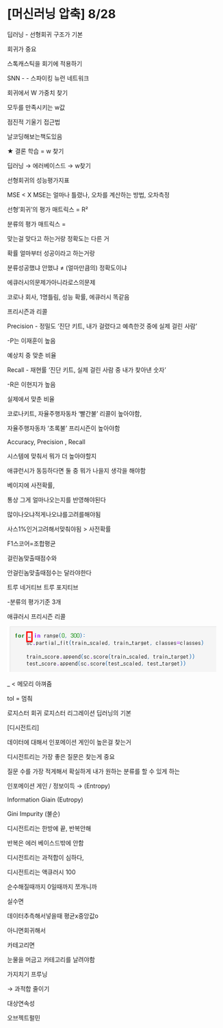  

# [머신러닝 압축] 8/28

딥러닝 - 선형회귀 구조가 기본

회귀가 중요

스톡캐스틱을 회기에 적용하기

SNN - - 스파이킹 뉴런 네트워크

회귀에서 W 가중치 찾기

모두를 만족시키는 w값

점진적 기울기 접근법

날코딩해보는책도있음

★ 결론 학습 = w 찾기

딥러닝 → 에러베이스드 → w찾기

선형회귀의 성능평가지표

MSE < X MSE는 얼마나 틀렸나, 오차를 계산하는 방법, 오차측정

선형’회귀’의 평가 매트릭스 = R²

분류의 평가 매트릭스 =

맞는걸 맞다고 하는거랑 정확도는 다른 거

확률 얼마부터 성공이라고 하는거랑

분류성공했냐 안했냐 ≠ (얼마만큼의) 정확도이냐

에큐러시의문제가아니라로스의문제

코로나 회사, 1명틀림, 성능 확률, 에큐러시 똑같음

프리시즌과 리콜

Precision - 정밀도 ‘진단 키트, 내가 걸렸다고 예측한것 중에 실제 걸린 사람’

-P는 이재훈이 높음

예상치 중 맞춘 비율

Recall - 재현률 ‘진단 키트, 실제 걸린 사람 중 내가 찾아낸 숫자’

-R은 이현지가 높음

실제에서 맞춘 비율

코로나키트, 자율주행자동차 ‘빨간불’ 리콜이 높아야함,

자율주행자동차 ‘초록불’ 프리시즌이 높아야함

Accuracy, Precision , Recall

시스템에 맞춰서 뭐가 더 높아야할지

애큐런시가 동등하다면 둘 중 뭐가 나을지 생각을 해야함

베이지에 사전확률,

통상 그게 얼마나오는지를 반영해야된다

많이나오냐적게나오냐를고려를해야됨

사스1%인거고려해서맞춰야됨 > 사전확률

F1스코어=조합평균

걸린놈맞출때점수와

안걸린놈맞출때점수는 달라야한다

트루 네거티브 트루 포지티브

-분류의 평가기준 3개

애큐러시 프리시즌 리콜

[![](HTML%20import/Attachments/Untitled%2060.png)](Untitled%2060.png)

_ < 메모리 아껴줌

tol = 멈춰

로지스터 회귀 로지스터 리그레이션 딥러닝의 기본

[디시전트리]

데이터에 대해서 인포메이션 게인이 높은걸 찾는거

디시전트리는 가장 좋은 질문은 찾는게 중요

질문 수를 가장 적게해서 확실하게 내가 원하는 분류를 할 수 있게 하는

인포메이션 게인 / 정보이득 → (Entropy)

Information Giain (Eutropy)

Gini Impurity (불순)

디시전트리는 한방에 끝, 반복안해

반복은 에러 베이스드밖에 안함

디시전트리는 과적합이 심하다,

디시전트리는 액큐러시 100

순수해질때까지 0일때까지 쪼개니까

실수면

데이터추측해서넣을때 평균x중앙값o

아니면회귀해서

카테고리면

눈물을 머금고 카테고리를 날려야함

가지치기 프루닝

→ 과적합 줄이기

대상연속성

오브젝트펄민